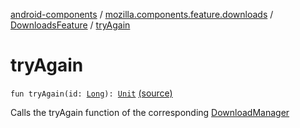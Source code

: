 [android-components](../../index.md) / [mozilla.components.feature.downloads](../index.md) / [DownloadsFeature](index.md) / [tryAgain](./try-again.md)

# tryAgain

`fun tryAgain(id: `[`Long`](https://kotlinlang.org/api/latest/jvm/stdlib/kotlin/-long/index.html)`): `[`Unit`](https://kotlinlang.org/api/latest/jvm/stdlib/kotlin/-unit/index.html) [(source)](https://github.com/mozilla-mobile/android-components/blob/master/components/feature/downloads/src/main/java/mozilla/components/feature/downloads/DownloadsFeature.kt#L139)

Calls the tryAgain function of the corresponding [DownloadManager](../../mozilla.components.feature.downloads.manager/-download-manager/index.md)

